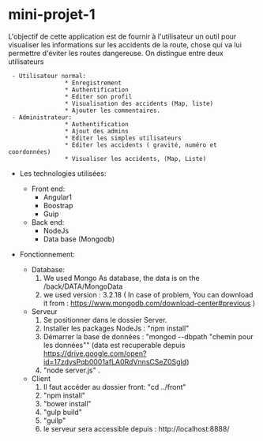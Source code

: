 # mini-projet-1
L'objectif de cette application est de fournir à l'utilisateur un outil pour visualiser les informations 
sur les accidents de la route, chose qui va lui permettre d'éviter les routes dangereuse.
	On distingue entre deux utilisateurs
  
	 - Utilisateur normal:
                    * Enregistrement
                    * Authentification
                    * Editer son profil
                    * Visualisation des accidents (Map, liste)
                    * Ajouter les commentaires.
	 - Administrateur:
                    * Authentification
                    * Ajout des admins
                    * Editer les simples utilisateurs
                    * Editer les accidents ( gravité, numéro et coordonnées)
                    * Visualiser les accidents, (Map, Liste)

- Les technologies utilisées:

     - Front end:
          * Angular1
          * Boostrap 
          * Guip
     - Back end:
          * NodeJs
          * Data base (Mongodb) 

- Fonctionnement:
     - Database: 
         1) We used Mongo As database, the data is on the /back/DATA/MongoData
         2) we used version : 3.2.18 ( In case of problem, You can download it from : https://www.mongodb.com/download-center#previous )
    - Serveur 
         1) Se positionner dans le dossier Server.
         2) Installer les packages NodeJs : "npm install"
         3) Démarrer la base de données : "mongod --dbpath "chemin pour les données"" (data est recuperable depuis https://drive.google.com/open?id=17zdvsPqb0001afLA0RdVnnsCSeZ0SgId)
         4) "node server.js" .
     - Client
         1) Il faut accéder au dossier front: "cd ../front"
         2) "npm install"
         3) "bower install"
         4) "gulp build"
         5) "guilp"
         6) le serveur sera accessible depuis : http://localhost:8888/
         


